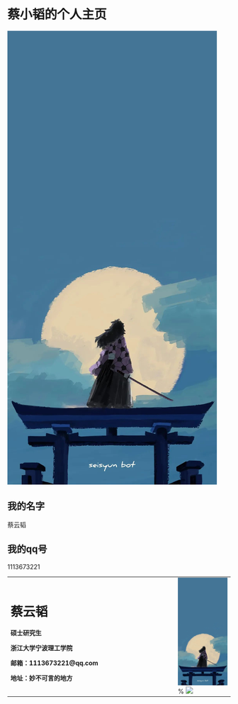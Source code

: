 # 蔡小韬的个人主页
![看看就行](/鬼灭.jpg)
## 我的名字
蔡云韬
## 我的qq号
1113673221
<table border="0">
  <tr>
    <td width="75%">
      <h1>蔡云韬</h1>
      <p><b>硕士研究生</b></p>
      <p><b>浙江大学宁波理工学院</b></p>
      <p><b>邮箱：1113673221@qq.com</b></p>
      <p><b>地址：妙不可言的地方</b></p>
    </td>
    <td width="25%">
      <img src="/鬼灭.jpg" width="100%">      % <img src="C:\Users\夜雨无止声自烦\Pictures\Saved Pictures" >
    </td>
  </tr>
</table>
